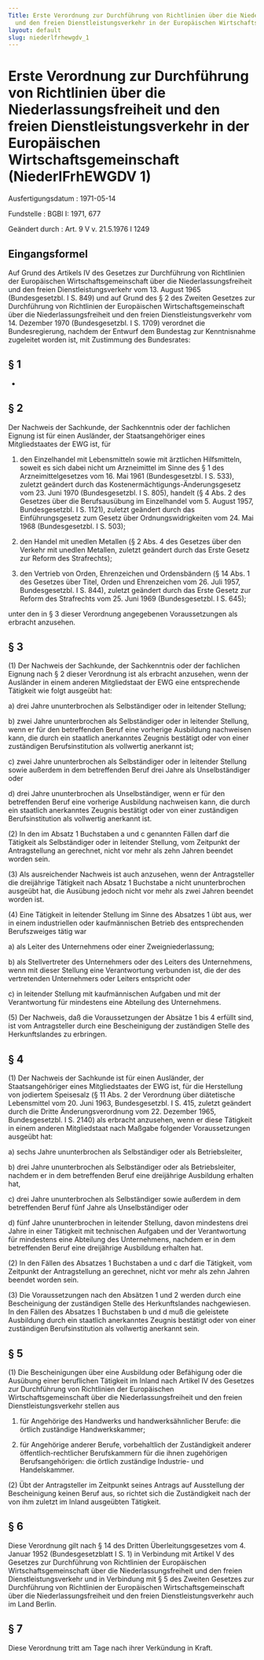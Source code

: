 ```yaml
---
Title: Erste Verordnung zur Durchführung von Richtlinien über die Niederlassungsfreiheit
  und den freien Dienstleistungsverkehr in der Europäischen Wirtschaftsgemeinschaft
layout: default
slug: niederlfrhewgdv_1
---
```


# Erste Verordnung zur Durchführung von Richtlinien über die Niederlassungsfreiheit und den freien Dienstleistungsverkehr in der Europäischen Wirtschaftsgemeinschaft (NiederlFrhEWGDV 1)

Ausfertigungsdatum
:   1971-05-14

Fundstelle
:   BGBl I: 1971, 677

Geändert durch
:   Art. 9 V v. 21.5.1976 I 1249


## Eingangsformel

Auf Grund des Artikels IV des Gesetzes zur Durchführung von
Richtlinien der Europäischen Wirtschaftsgemeinschaft über die
Niederlassungsfreiheit und den freien Dienstleistungsverkehr vom 13.
August 1965 (Bundesgesetzbl. I S. 849) und auf Grund des § 2 des
Zweiten Gesetzes zur Durchführung von Richtlinien der Europäischen
Wirtschaftsgemeinschaft über die Niederlassungsfreiheit und den freien
Dienstleistungsverkehr vom 14. Dezember 1970 (Bundesgesetzbl. I S.
1709) verordnet die Bundesregierung, nachdem der Entwurf dem Bundestag
zur Kenntnisnahme zugeleitet worden ist, mit Zustimmung des
Bundesrates:


## § 1

-


## § 2

Der Nachweis der Sachkunde, der Sachkenntnis oder der fachlichen
Eignung ist für einen Ausländer, der Staatsangehöriger eines
Mitgliedstaates der EWG ist, für

1.  den Einzelhandel mit Lebensmitteln sowie mit ärztlichen Hilfsmitteln,
    soweit es sich dabei nicht um Arzneimittel im Sinne des
    § 1 des Arzneimittelgesetzes vom 16. Mai 1961 (Bundesgesetzbl. I S.
    533), zuletzt geändert durch das Kostenermächtigungs-Änderungsgesetz
    vom 23. Juni 1970 (Bundesgesetzbl. I S. 805),
    handelt (§ 4 Abs. 2 des Gesetzes über die Berufsausübung im
    Einzelhandel vom 5. August 1957, Bundesgesetzbl. I S. 1121),
    zuletzt geändert durch das Einführungsgesetz zum Gesetz über
    Ordnungswidrigkeiten vom 24. Mai 1968 (Bundesgesetzbl. I S. 503);


2.  den Handel mit unedlen Metallen (§ 2 Abs. 4 des Gesetzes über den
    Verkehr mit unedlen Metallen,
    zuletzt geändert durch das Erste Gesetz zur Reform des Strafrechts);


3.  den Vertrieb von Orden, Ehrenzeichen und Ordensbändern (§ 14 Abs. 1
    des Gesetzes über Titel, Orden und Ehrenzeichen vom 26. Juli 1957,
    Bundesgesetzbl. I S. 844),
    zuletzt geändert durch das Erste Gesetz zur Reform des Strafrechts vom
    25\. Juni 1969 (Bundesgesetzbl. I S. 645);



unter den in § 3 dieser Verordnung angegebenen Voraussetzungen als
erbracht anzusehen.


## § 3

(1) Der Nachweis der Sachkunde, der Sachkenntnis oder der fachlichen
Eignung nach § 2 dieser Verordnung ist als erbracht anzusehen, wenn
der Ausländer in einem anderen Mitgliedstaat der EWG eine
entsprechende Tätigkeit wie folgt ausgeübt hat:

a)  drei Jahre ununterbrochen als Selbständiger oder in leitender
    Stellung;


b)  zwei Jahre ununterbrochen als Selbständiger oder in leitender
    Stellung, wenn er für den betreffenden Beruf eine vorherige Ausbildung
    nachweisen kann, die durch ein staatlich anerkanntes Zeugnis bestätigt
    oder von einer zuständigen Berufsinstitution als vollwertig anerkannt
    ist;


c)  zwei Jahre ununterbrochen als Selbständiger oder in leitender Stellung
    sowie außerdem in dem betreffenden Beruf drei Jahre als
    Unselbständiger oder


d)  drei Jahre ununterbrochen als Unselbständiger, wenn er für den
    betreffenden Beruf eine vorherige Ausbildung nachweisen kann, die
    durch ein staatlich anerkanntes Zeugnis bestätigt oder von einer
    zuständigen Berufsinstitution als vollwertig anerkannt ist.




(2) In den im Absatz 1 Buchstaben a und c genannten Fällen darf die
Tätigkeit als Selbständiger oder in leitender Stellung, vom Zeitpunkt
der Antragstellung an gerechnet, nicht vor mehr als zehn Jahren
beendet worden sein.

(3) Als ausreichender Nachweis ist auch anzusehen, wenn der
Antragsteller die dreijährige Tätigkeit nach Absatz 1 Buchstabe a
nicht ununterbrochen ausgeübt hat, die Ausübung jedoch nicht vor mehr
als zwei Jahren beendet worden ist.

(4) Eine Tätigkeit in leitender Stellung im Sinne des Absatzes 1 übt
aus, wer in einem industriellen oder kaufmännischen Betrieb des
entsprechenden Berufszweiges tätig war

a)  als Leiter des Unternehmens oder einer Zweigniederlassung;


b)  als Stellvertreter des Unternehmers oder des Leiters des Unternehmens,
    wenn mit dieser Stellung eine Verantwortung verbunden ist, die der des
    vertretenden Unternehmers oder Leiters entspricht oder


c)  in leitender Stellung mit kaufmännischen Aufgaben und mit der
    Verantwortung für mindestens eine Abteilung des Unternehmens.




(5) Der Nachweis, daß die Voraussetzungen der Absätze 1 bis 4 erfüllt
sind, ist vom Antragsteller durch eine Bescheinigung der zuständigen
Stelle des Herkunftslandes zu erbringen.


## § 4

(1) Der Nachweis der Sachkunde ist für einen Ausländer, der
Staatsangehöriger eines Mitgliedstaates der EWG ist, für die
Herstellung von jodiertem Speisesalz (§ 11 Abs. 2 der Verordnung über
diätetische Lebensmittel vom 20. Juni 1963, Bundesgesetzbl. I S. 415,
zuletzt geändert durch die Dritte Änderungsverordnung vom 22. Dezember
1965, Bundesgesetzbl. I S. 2140)              als erbracht anzusehen,
wenn er diese Tätigkeit in einem anderen Mitgliedstaat nach Maßgabe
folgender Voraussetzungen ausgeübt hat:

a)  sechs Jahre ununterbrochen als Selbständiger oder als Betriebsleiter,


b)  drei Jahre ununterbrochen als Selbständiger oder als Betriebsleiter,
    nachdem er in dem betreffenden Beruf eine dreijährige Ausbildung
    erhalten hat,


c)  drei Jahre ununterbrochen als Selbständiger sowie außerdem in dem
    betreffenden Beruf fünf Jahre als Unselbständiger oder


d)  fünf Jahre ununterbrochen in leitender Stellung, davon mindestens drei
    Jahre in einer Tätigkeit mit technischen Aufgaben und der
    Verantwortung für mindestens eine Abteilung des Unternehmens, nachdem
    er in dem betreffenden Beruf eine dreijährige Ausbildung erhalten hat.




(2) In den Fällen des Absatzes 1 Buchstaben a und c darf die
Tätigkeit, vom Zeitpunkt der Antragstellung an gerechnet, nicht vor
mehr als zehn Jahren beendet worden sein.

(3) Die Voraussetzungen nach den Absätzen 1 und 2 werden durch eine
Bescheinigung der zuständigen Stelle des Herkunftslandes nachgewiesen.
In den Fällen des Absatzes 1 Buchstaben b und d muß die geleistete
Ausbildung durch ein staatlich anerkanntes Zeugnis bestätigt oder von
einer zuständigen Berufsinstitution als vollwertig anerkannt sein.


## § 5

(1) Die Bescheinigungen über eine Ausbildung oder Befähigung oder die
Ausübung einer beruflichen Tätigkeit im Inland nach Artikel IV des
Gesetzes zur Durchführung von Richtlinien der Europäischen
Wirtschaftsgemeinschaft über die Niederlassungsfreiheit und den freien
Dienstleistungsverkehr stellen aus

1.  für Angehörige des Handwerks und handwerksähnlicher Berufe: die
    örtlich zuständige Handwerkskammer;


2.  für Angehörige anderer Berufe, vorbehaltlich der Zuständigkeit anderer
    öffentlich-rechtlicher Berufskammern für die ihnen zugehörigen
    Berufsangehörigen: die örtlich zuständige Industrie- und
    Handelskammer.




(2) Übt der Antragsteller im Zeitpunkt seines Antrags auf Ausstellung
der Bescheinigung keinen Beruf aus, so richtet sich die Zuständigkeit
nach der von ihm zuletzt im Inland ausgeübten Tätigkeit.


## § 6

Diese Verordnung gilt nach § 14 des Dritten Überleitungsgesetzes vom
4\. Januar 1952 (Bundesgesetzblatt I S. 1) in Verbindung mit Artikel V
des Gesetzes zur Durchführung von Richtlinien der Europäischen
Wirtschaftsgemeinschaft über die Niederlassungsfreiheit und den freien
Dienstleistungsverkehr und in Verbindung mit § 5 des Zweiten Gesetzes
zur Durchführung von Richtlinien der Europäischen
Wirtschaftsgemeinschaft über die Niederlassungsfreiheit und den freien
Dienstleistungsverkehr auch im Land Berlin.


## § 7

Diese Verordnung tritt am Tage nach ihrer Verkündung in Kraft.

